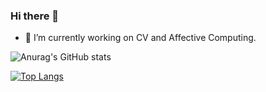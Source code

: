 ### Hi there 👋

<!--
**hellojialee/hellojialee** is a ✨ _special_ ✨ repository because its `README.md` (this file) appears on your GitHub profile.

Here are some ideas to get you started:

- 🔭 I’m currently working on ...
- 🌱 I’m currently learning ...
- 👯 I’m looking to collaborate on ...
- 🤔 I’m looking for help with ...
- 💬 Ask me about ...
- 📫 How to reach me: ...
- 😄 Pronouns: ...
- ⚡ Fun fact: ...
-->

- 🔭 I’m currently working on CV and Affective Computing.


![Anurag's GitHub stats](https://github-readme-stats.vercel.app/api?username=hellojialee&show_icons=true&theme=transparent&count_private=true)

[![Top Langs](https://github-readme-stats.vercel.app/api/top-langs/?username=hellojialee&layout=compact&theme=transparent)](https://github.com/anuraghazra/github-readme-stats)
